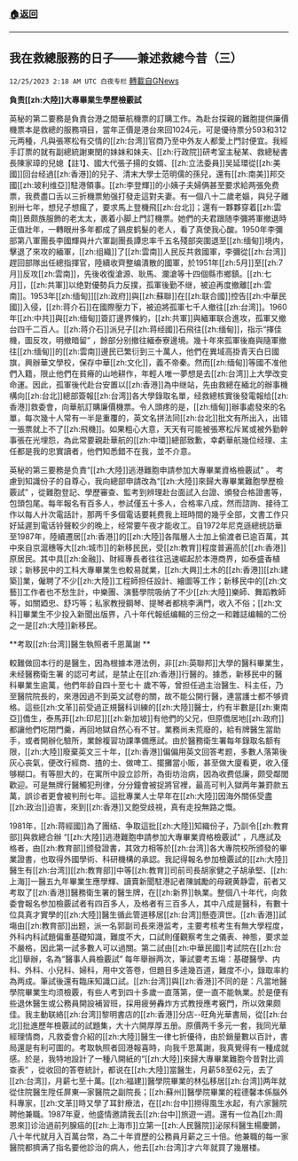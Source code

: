 ###  [:house:返回](README.md)
---


## 我在救總服務的日子——兼述救總今昔（三）
`12/25/2023 2:18 AM UTC 白夜专栏` [轉載自GNews](https://gnews.org/articles/2148107)

**負责[[zh:大陸]]大專畢業生學歷檢覈試**

英秘的第二要務是負責台港之間華航機票的訂購工作。為赴台探親的難胞提供廉價機票本是救總的服務項目，當年正價是港台來回1024元，可是優待票分593和312元两種，凡與張寒松有交情的[[zh:台湾]]官商乃至中外友人都愛上門討便宜。我經手訂票的就有副總統謝東閔的妹妹和妹夫、[[zh:行政院]]研考室主秘某、救總秘書長陳家璋的兒媳【註1】、國大代張子揚的女婿、[[zh:立法委員]]吴延環從[[zh:美國]]回台经過[[zh:香港]]的兒子、清末大學士范明儒的孫兒，還有[[zh:南美]]邦交國[[zh:玻利维亞]]駐港領事。[[zh:李登輝]]的小姨子夫婦俩甚至要求給两張免费票，我费盡口舌以三折機票勉强打發走這對夫妻。有一個八十二歲老嫗，與兒子離别卅七年，想兒子想瘋了，要求馬上登機飛[[zh:台北]]；還有一夥夥穿着[[zh:雲南]]景颇族服飾的老太太，裹着小脚上門訂機票。她們的夫君跟随李彌將軍撤退時正值壯年，一轉眼卅多年都成了鷄皮鹤髮的老人，看了真使我心酸。1950年李彌部第八軍團長李國輝與廾六軍副團長譚忠率千五名殘部突圍退至[[zh:缅甸]]境内，擊退了來攻的緬軍，[[zh:组織]]了[[zh:雲南]]人民反共救國軍，李彌從[[zh:台湾]]趕回部隊出任總指揮官，陸續收齊整编潰散的國軍，於1951年[[zh:5月]]至[[zh:7月]]反攻[[zh:雲南]]，先後收復滄源、耿馬、瀾滄等十四個縣市鄉鎮。[[zh:七月]]，[[zh:共軍]]以绝對優勢兵力反撲，孤軍後勤不继，被迫再度撤離[[zh:雲南]]。1953年[[zh:缅甸]][[zh:政府]]與[[zh:蘇聯]]在[[zh:联合國]]控告[[zh:中華民國]]入侵，[[zh:蒋介石]]在國際壓力下，被迫將孤軍七千人撤往[[zh:台湾]]。1960年[[zh:中共]]與[[zh:缅甸]]簽訂邊界條約，[[zh:共軍]]與緬軍联合進攻，孤軍又撤台四千二百人。[[zh:蒋介石]]派兒子[[zh:蒋经國]]石飛往[[zh:缅甸]]，指示“擇佳機，圖反攻，明撤暗留” ，餘部分别撤往緬泰寮邊境。幾十年來孤軍後裔與隨軍撤往[[zh:缅甸]]的[[zh:雲南]]邊民已繁衍到三十萬人，他們在異域高掛青天白日國旗，興辦華文學校，保存中華[[zh:文化]]，義不帝秦。然而[[zh:缅甸]]等國不准他們入籍，限止他們在貧瘠的山地耕作，年輕人唯一夢想是去[[zh:台湾]]上大學改变命運。因此，孤軍後代赴台安置以[[zh:香港]]為中继站，先由救總在緬北的辦事機構向[[zh:台北]]總部簽報[[zh:台湾]]各大學錄取名單，经救總核實後發電報给[[zh:香港]]救委會，向華航訂購廉價機票。令人頭疼的是，[[zh:缅甸]]辦事處發來的名單，每次幾十人常有一半是重覆的，英文名拼法同[[zh:台北]]批文有所出入，出错一張票就上不了[[zh:飛機]]。如果粗心大意，天天有可能被張寒松斥駡或被外勤幹事張在光埋怨，為此常要親赴華航的[[zh:中環]]總部致歉，幸虧華航幾位经理、主任都是我的忠實讀者，他們知悉錯不在我，並不介意。

英秘的第三要務是负責“[[zh:大陸]]逃港難胞申請参加大專畢業資格檢覈試” 。 考慮到知識份子的自尊心，我向總部申請改為“[[zh:大陸]]來歸大專畢業難胞學歷檢覈試” ，從難胞登記、學歷審查、監考到辨理赴台面試入台證、頒發合格證書等，包頭包尾。每年報名有百多人，参試僅五十多人，合格率八成，然而諮詢、接待工作以每人廾次電話計，那两千多個電话要耗费我上班時間的幾乎全部，文書工作只好延遲到電话铃聲較少的晚上，经常要午夜才能收工。自1972年尼克遜總统訪華至1987年，陸續遷居[[zh:香港]]的[[zh:大陸]]各階層人士加上偷渡者已逾百萬，其中來自京滬穗等大[[zh:城市]]的新移民民，受[[zh:教育]]程度普遍高於[[zh:香港]]原居民。其中具[[zh:金融]]、財經專長者往往迅速崛起於本港商界，如泰盛香植球；新移民中的工科大專畢業生也較易就業，[[zh:大興]]土木的[[zh:香港]][[zh:建築]]業，僱聘了不少[[zh:大陸]]工程師担任設計、繪圖等工作；新移民中的[[zh:文藝]]工作者也不愁生計，中樂團、演藝學院吸纳了不少[[zh:大陸]]樂師、舞蹈教師等，如關廼忠、舒巧等；私家教授鋼琴、提琴者都桃李满門，收入不俗；[[zh:文科]]畢業生不少投入新聞出版界，八十年代報纸编輯的三份之一和雜誌编輯的二份之一是[[zh:大陸]]新移民。

**考取[[zh:台湾]]醫生執照者千恩萬謝  **
  
較難做回本行的是醫生，因為根據本港法例，非[[zh:英聯邦]]大學的醫科畢業生，未经醫務衛生署  的認可考試，是禁止在[[zh:香港]]行醫的。據悉，新移民中的醫科畢業生逾萬，他們年龄自四十至七十  歲不等，曾担任過主治醫生、科主任，乃至醫院院長的，來港因過不到英文試卷的關，故不能公開行醫，連當護士都不够資格。這些[[zh:文革]]前受過正規醫科训練的[[zh:大陸]]醫士，约有半數是[[zh:東南亞]]僑生，泰馬菲[[zh:印尼]][[zh:新加坡]]有他們的父兄，但原僑居地[[zh:政府]]都讓他們吃閉門羹，再回地獄自然心有不甘。業務尚未荒廢的，給有牌醫生當助手，或者開辦化驗所，業餘複習功課準備應試。由於醫務衛生署每年錄取名额有限，[[zh:大陸]]廢棄英文三十年，[[zh:香港]]偏偏用英文回答考题，多數人落第後灰心丧氣，便改行經商、揸的士、做啤工、擺攤當小販，甚至做大廈看更，收入僅够糊口。有等胆大的，在寓所中設立診所，為街坊治病，因為收费低廉，颇受鄰閭歡迎。可是無牌行醫觸犯刑律，分分鐘會被捉將官裡，最高可判入獄两年兼罸款五萬，誤诊者更會被判刑七年。這批專業人士早年在[[zh:大陸]]因海外關係受盡[[zh:政治]]迫害，來到[[zh:香港]]又飽受歧視，真有走投無路之慨。  

1981年，[[zh:蒋經國]]為了團结、争取這批[[zh:大陸]]知織份子，乃訓令[[zh:教育部]]與救總合辦 “[[zh:大陸]]逃港難胞申請参加大專畢業資格檢覈試” ，凡應試及格者，由[[zh:教育部]]颁發證書，其效力相等於[[zh:台湾]]各大專院校所颁發的畢業證書，也取得外國學術、科研機構的承認。我記得報名参加檢覈試的[[zh:大陸]]醫生有[[zh:台湾]][[zh:教育部]]中等[[zh:教育]]司前司長胡家健之子胡承堅、[[zh:上海]]一醫五九年畢業生應學輝、讀賣新聞駐港記者陳誠勵的母親黄静雲，前者又考取了[[zh:香港]]醫務衛生署的醫生牌，在[[zh:新界]]執業。整個八十年代，向救委會報名参加檢覈試者有四百多人，及格者有三百多人，其中八成是醫科，有數十位具真才實學的[[zh:大陸]]醫生循此管道移居[[zh:台湾]]懸壺濟世。[[zh:香港]]試塲由[[zh:教育部]]出题，派一名郭副司長來港监考，主要考核考生有無大學程度，外科内科試題偏重基礎知識，難度不大，口試則僅觀察考生之儀表、神態，要求並不嚴格，因此第一試多數人可以過關。第二試由[[zh:中華民國]]考試院在[[zh:台北]]舉辦，名為“醫事人員檢覈試” 每年舉辦两次，筆試要考五塲：基礎醫學、内科、外科、小兒科、婦科，用中文答卷，但題目多逹幾百道，難度不小，錄取率約為两成。筆試後還有臨床知識口試。[[zh:台湾]]與[[zh:香港]]不同的是：凡當地醫學院畢業生均须檢覈，有些人考到四十多歲一直落第，便一直不能執業。於是便有些退休醫生或公務員開設補習班，採用疲勞轟炸方式教授應考竅門，所以效果颇佳。我主動联絡[[zh:台湾]]黎明書店的[[zh:香港]]分店--旺角光華書局，從[[zh:台北]]批進歷年檢覈試的試題集，大十六開厚厚五册。原價两千多元一套，我同光華經理情商，凡救委會介紹的[[zh:大陸]]醫生一律七折優待，由於銷量數以百計，書局還是有利可圖的。考取執照者回港報喜時，向我千恩萬謝，我真覺得有一種成就感。於是，我特地設計了一種八開紙的“[[zh:大陸]]來歸大專畢業難胞今昔對比调查表” ，從收回的答卷統計，都说在[[zh:大陸]]當醫生，月薪58至62元，去了[[zh:台湾]]，月薪七至十萬。[[zh:福建]]醫學院畢業的林弘移居[[zh:台湾]]两年就從住院醫生陞任屏東—家醫院之副院長；[[zh:蘇州]]醫學院畢業的程德馨本係腦外科專家，[[zh:文革]]時又學了耳針療法，在[[zh:台中]]撈得風生水起，有六家醫院聘他兼職。1987年夏，他盛情邀請我去[[zh:台中]]旅遊一週。還有一位為[[zh:周恩來]]诊治過前列腺癌的[[zh:上海市]]立第一[[zh:人民醫院]]泌尿科醫生楊慶鏘，八十年代就月入百萬台幣，為二十年資歷的公務員月薪之三十倍。他兼職的每一家醫院都擠满了指名要他診治的病人，他去[[zh:台湾]]才六年就買了幾層楼。  

